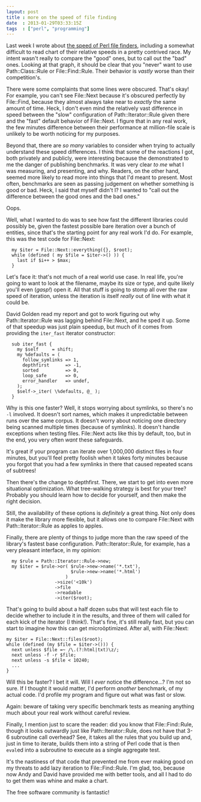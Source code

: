 ```yaml
---
layout: post
title : more on the speed of file finding
date  : 2013-01-29T03:33:15Z
tags  : ["perl", "programming"]
---
```

Last week I wrote about [the speed of Perl file
finders](http://rjbs.manxome.org/rubric/entry/1981), including a somewhat
difficult to read chart of their relative speeds in a pretty contrived race.
My intent wasn't really to compare the "good" ones, but to call out the "bad"
ones.  Looking at that graph, it should be clear that you "never" want to use
Path::Class::Rule or File::Find::Rule.  Their behavior is *vastly* worse than
their competition's.

There were some complaints that some lines were obscured.  That's okay!  For
example, you can't see File::Next because it's obscured perfectly by
File::Find, because they almost always take near to *exactly* the same amount
of time.  Heck, I don't even mind the relatively vast difference in speed
between the "slow" configuration of Path::Iterator::Rule given there and the
"fast" default behavior of File::Next.  I figure that in any real work, the few
minutes difference between their performance at million-file scale is unlikely
to be worth noticing for my purposes.

Beyond that, there are *so many* variables to consider when trying to actually
understand these speed differences.  I think that some of the reactions I got,
both privately and publicly, were interesting because the demonstrated to me
the danger of publishing benchmarks.  It was very clear *to me* what I was
measuring, and presenting, and why.  Readers, on the other hand, seemed more
likely to read more into things that I'd meant to present.  Most often,
benchmarks are seen as passing judgement on whether something is good or bad.
Heck, I said that myself didn't I?  I wanted to "call out the difference
between the good ones and the bad ones."

Oops.

Well, what I wanted to do was to see how fast the different libraries could
possibly be, given the fastest possible bare iteration over a bunch of
entities, since that's the starting point for any real work I'd do.  For
example, this was the test code for File::Next:

      my $iter = File::Next::everything({}, $root);
      while (defined ( my $file = $iter->() )) {
        last if $i++ > $max;
      }

Let's face it:  that's not much of a real world use case.  In real life, you're
going to want to look at the filename, maybe its size or type, and quite likely
you'll even (*gasp!*) open it.  All that stuff is going to stomp all over the
raw speed of iteration, unless the iteration is itself *really* out of line
with what it could be.

David Golden read my report and got to work figuring out why
Path::Iterator::Rule was lagging behind File::Next, and he sped it up.  Some of
that speedup was just plain speedup, but much of it comes from providing the
`iter_fast` iterator constructor:

      sub iter_fast {
        my $self     = shift;
        my %defaults = (
          follow_symlinks => 1,
          depthfirst      => -1,
          sorted          => 0,
          loop_safe       => 0,
          error_handler   => undef,
        );
        $self->_iter( \%defaults, @_ );
      }

Why is this one faster?  Well, it stops worrying about symlinks, so there's no
`-l` involved.  It doesn't sort names, which makes it unpredictable between
runs over the same corpus.  It doesn't worry about noticing one directory being
scanned multiple times (because of symlinks).  It doesn't handle exceptions
when testing files.  File::Next acts like this by default, too, but in the end,
you very often *want* these safeguards.

It's great if your program can iterate over 1,000,000 distinct files in four
minutes, but you'll feel pretty foolish when it takes forty minutes because you
forgot that you had a few symlinks in there that caused repeated scans of
subtrees!

Then there's the change to depthfirst.  There, we start to get into even more
situational optimization.  What tree-walking strategy is best for your tree?
Probably you should learn how to decide for yourself, and then make the right
decision.

Still, the availability of these options is *definitely* a great thing.  Not
only does it make the library more flexible, but it allows one to compare
File::Next with Path::Iterator::Rule as apples to apples.

Finally, there are plenty of things to judge more than the raw speed of the
library's fastest base configuration.  Path::Iterator::Rule, for example, has
a very pleasant interface, in my opinion:

      my $rule = Path::Iterator::Rule->new;
      my $iter = $rule->or( $rule->new->name('*.txt'),
                            $rule->new->name('*.html')
                          )
                      ->size('<10k')
                      ->file
                      ->readable
                      ->iter($root);

That's going to build about a half dozen subs that will test each file to
decide whether to include it in the results, and three of them will called for
each kick of the iterator (I think!).  That's fine, it's still really fast, but
you can start to imagine how this can get microöptimized.  After all, with
File::Next:

    my $iter = File::Next::files($root);
    while (defined (my $file = $iter->())) {
      next unless $file =~ /\.(?:html|txt)\z/;
      next unless -f -r $file;
      next unless -s $file < 10240;
      ...
    }

Will this be faster?  I bet it will.  Will I *ever* notice the difference…?
I'm not so sure.  If I thought it would matter, I'd perform *another*
benchmark, of my actual code.  I'd profile my program and figure out what was
fast or slow.

Again: beware of taking very specific benchmark tests as meaning anything much
about your real work without careful review.

Finally, I mention just to scare the reader:  did you know that
File::Find::Rule, though it looks outwardly just like Path::Iterator::Rule,
does not have that 3-6 subroutine call overhead?  See, it takes all the rules
that you build up and, just in time to iterate, builds them into a string of
Perl code that is then `eval`ed into a subroutine to execute as a single
aggregate test.

It's the nastiness of that code that prevented me from ever making good on my
threats to add lazy iteration to File::Find::Rule.  I'm glad, too, because now
Andy and David have provided me with better tools, and all I had to do to get
them was whine and make a chart.

The free software community is fantastic!

